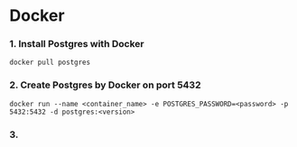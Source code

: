# Docker

### 1. Install Postgres with Docker

    docker pull postgres

### 2. Create Postgres by Docker on port 5432

    docker run --name <container_name> -e POSTGRES_PASSWORD=<password> -p 5432:5432 -d postgres:<version>

### 3. 